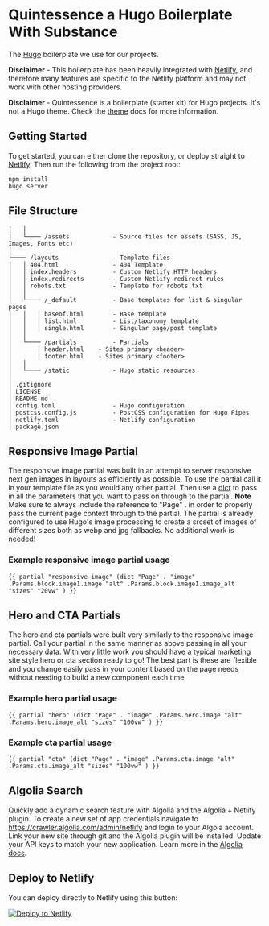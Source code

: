 # Quintessence a Hugo Boilerplate With Substance

The [Hugo](https://gohugo.io/) boilerplate we use for our projects.

**Disclaimer** - This boilerplate has been heavily integrated with [Netlify](https://www.netlify.com/), and therefore many features are specific to the Netlify platform and may not work with other hosting providers.

**Disclaimer** - Quintessence is a boilerplate (starter kit) for Hugo projects. It's not a Hugo theme. Check the [theme](#themes) docs for more information.

## Getting Started

To get started, you can either clone the repository, or deploy straight to [Netlify](#deploy-to-netlify). Then run the following from the project root:

```
npm install
hugo server

```

## File Structure

```
│   │
|   └──── /assets            - Source files for assets (SASS, JS, Images, Fonts etc)
│
└──── /layouts               - Template files
│   │ 404.html               - 404 Template
│   │ index.headers          - Custom Netlify HTTP headers
│   │ index.redirects        - Custom Netlify redirect rules
│   │ robots.txt             - Template for robots.txt
│   │
│   └──── /_default          - Base templates for list & singular pages
│   │   │ baseof.html        - Base template
│   │   │ list.html          - List/taxonomy template
│   │   │ single.html        - Singular page/post template
│   │
│   └──── /partials          - Partials
│       │ header.html    - Sites primary <header>
│       │ footer.html    - Sites primary <footer>
│   │
│   └──── /static            - Hugo static resources
│
│ .gitignore
│ LICENSE
│ README.md
│ config.toml                - Hugo configuration
│ postcss.config.js          - PostCSS configuration for Hugo Pipes
│ netlify.toml               - Netlify configuration
│ package.json
```

## Responsive Image Partial

The responsive image partial was built in an attempt to server responsive next gen images in layouts as efficiently as possible. To use the partial call it in your template file as you would any other partial. Then use a [dict](https://gohugo.io/functions/dict/) to pass in all the parameters that you want to pass on through to the partial. **Note** Make sure to always include the reference to "Page" . in order to properly pass the current page context through to the partial. The partial is already configured to use Hugo's image processing to create a srcset of images of different sizes both as webp and jpg fallbacks. No additional work is needed!

### Example responsive image partial usage

```
{{ partial "responsive-image" (dict "Page" . "image" .Params.block.image1.image "alt" .Params.block.image1.image_alt "sizes" "20vw" ) }}
```

## Hero and CTA Partials

The hero and cta partials were built very similarly to the responsive image partial. Call your partial in the same manner as above passing in all your necessary data. With very little work you should have a typical marketing site style hero or cta section ready to go! The best part is these are flexible and you change easily pass in your content based on the page needs without needing to build a new component each time.

### Example hero partial usage

```
{{ partial "hero" (dict "Page" . "image" .Params.hero.image "alt" .Params.hero.image_alt "sizes" "100vw" ) }}
```

### Example cta partial usage

```
{{ partial "cta" (dict "Page" . "image" .Params.cta.image "alt" .Params.cta.image_alt "sizes" "100vw" ) }}
```

## Algolia Search

Quickly add a dynamic search feature with Algolia and the Algolia + Netlify plugin. To create a new set of app credentials navigate to https://crawler.algolia.com/admin/netlify and login to your Algoia account. Link your new site through git and the Algolia plugin will be installed. Update your API keys to match your new application. Learn more in the [Algolia docs](https://www.algolia.com/doc/tools/crawler/netlify-plugin/quick-start/).

## Deploy to Netlify

You can deploy directly to Netlify using this button:

[![Deploy to Netlify](https://www.netlify.com/img/deploy/button.svg)](https://app.netlify.com/start/deploy?repository=https://github.com/insight-creative/Quintessence)
